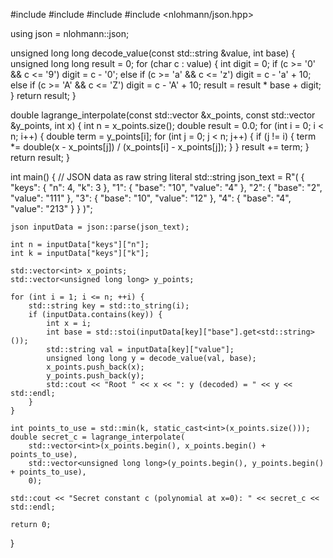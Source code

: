 #include <iostream>
#include <string>
#include <vector>
#include <nlohmann/json.hpp>

using json = nlohmann::json;


unsigned long long decode_value(const std::string &value, int base) {
    unsigned long long result = 0;
    for (char c : value) {
        int digit = 0;
        if (c >= '0' && c <= '9')
            digit = c - '0';
        else if (c >= 'a' && c <= 'z')
            digit = c - 'a' + 10;
        else if (c >= 'A' && c <= 'Z')
            digit = c - 'A' + 10;
        result = result * base + digit;
    }
    return result;
}


double lagrange_interpolate(const std::vector<int> &x_points, const std::vector<unsigned long long> &y_points, int x) {
    int n = x_points.size();
    double result = 0.0;
    for (int i = 0; i < n; i++) {
        double term = y_points[i];
        for (int j = 0; j < n; j++) {
            if (j != i) {
                term *= double(x - x_points[j]) / (x_points[i] - x_points[j]);
            }
        }
        result += term;
    }
    return result;
}

int main() {
    // JSON data as raw string literal
    std::string json_text = R"(
{
  "keys": {
    "n": 4,
    "k": 3
  },
  "1": {
    "base": "10",
    "value": "4"
  },
  "2": {
    "base": "2",
    "value": "111"
  },
  "3": {
    "base": "10",
    "value": "12"
  },
  "4": {
    "base": "4",
    "value": "213"
  }
}
)";

    json inputData = json::parse(json_text);

    int n = inputData["keys"]["n"];
    int k = inputData["keys"]["k"];

    std::vector<int> x_points;
    std::vector<unsigned long long> y_points;

    for (int i = 1; i <= n; ++i) {
        std::string key = std::to_string(i);
        if (inputData.contains(key)) {
            int x = i;
            int base = std::stoi(inputData[key]["base"].get<std::string>());
            std::string val = inputData[key]["value"];
            unsigned long long y = decode_value(val, base);
            x_points.push_back(x);
            y_points.push_back(y);
            std::cout << "Root " << x << ": y (decoded) = " << y << std::endl;
        }
    }

    int points_to_use = std::min(k, static_cast<int>(x_points.size()));
    double secret_c = lagrange_interpolate(
        std::vector<int>(x_points.begin(), x_points.begin() + points_to_use),
        std::vector<unsigned long long>(y_points.begin(), y_points.begin() + points_to_use),
        0);

    std::cout << "Secret constant c (polynomial at x=0): " << secret_c << std::endl;

    return 0;
}
